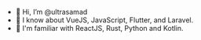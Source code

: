- 👋 Hi, I’m @ultrasamad
- 👀 I know about VueJS, JavaScript, Flutter, and Laravel.
- 🌱 I'm familiar with ReactJS, Rust, Python and Kotlin.


<!---
ultrasamad/ultrasamad is a ✨ special ✨ repository because its `README.md` (this file) appears on your GitHub profile.
You can click the Preview link to take a look at your changes.
--->
